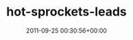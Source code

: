 ---
title:		"hot-sprockets-leads"
mediatype:		"upload"
description:		"TBC"
date:		"2011-09-25 00:30:56+00:00"
album:		"music"
filename:		"hot-sprockets-leads.md"
series:		""
cl_public_id:		"music/hot-sprockets-leads"
cl_version:		1497004876
format:		"tiff"
bytes:		6974596
width:		2174
height:		1440
exposure_mode:		"Manual"
program:		"Manual"
aperture:		"5.6"
focal_length:		"150.0 mm"
iso:		"8000"
shutter_speed:		"1/200"
metering:		"Center-weighted average"
flash:		"Off, Did not fire"
white_balance:		"Custom"
colour_temp:		"4000"
has_crop:		"false"
orientation:		"Horizontal (normal)"
camera_model:		"NIKON D7000"
lens_info:		"18-200mm f/3.5-5.6"
artist:		"Matt Finucane"
x_resolution:		"300"
y_resolution:		"300"
---